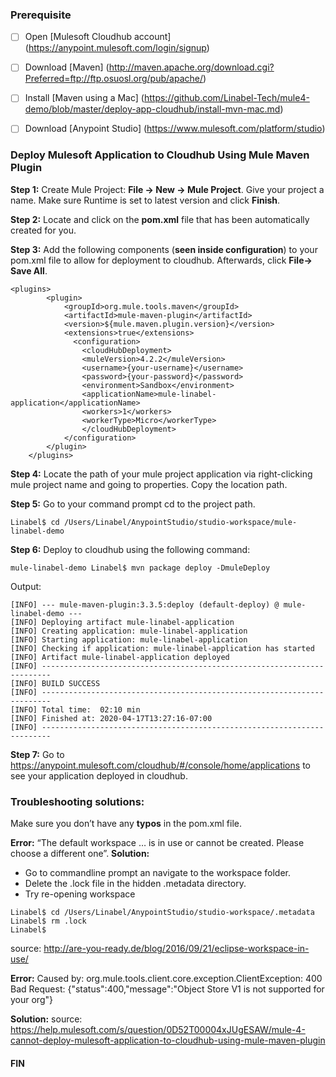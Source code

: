 ### Prerequisite

- [ ] Open [Mulesoft Cloudhub account] (https://anypoint.mulesoft.com/login/signup)

- [ ] Download [Maven] (http://maven.apache.org/download.cgi?Preferred=ftp://ftp.osuosl.org/pub/apache/)

- [ ] Install [Maven using a Mac] (https://github.com/Linabel-Tech/mule4-demo/blob/master/deploy-app-cloudhub/install-mvn-mac.md)

- [ ] Download [Anypoint Studio] (https://www.mulesoft.com/platform/studio)


### Deploy Mulesoft Application to Cloudhub Using Mule Maven Plugin

**Step 1:** Create Mule Project: **File -> New -> Mule Project**. Give your project a name. Make sure Runtime is set to latest version and click **Finish**.

**Step 2:** Locate and click on the **pom.xml** file that has been automatically created for you.

**Step 3:** Add the following components (**seen inside configuration**) to your pom.xml file to allow for deployment to cloudhub.  Afterwards, click **File-> Save All**.


	<plugins>
			<plugin>
				<groupId>org.mule.tools.maven</groupId>
				<artifactId>mule-maven-plugin</artifactId>
				<version>${mule.maven.plugin.version}</version>
				<extensions>true</extensions>
				  <configuration>
					<cloudHubDeployment>
					<muleVersion>4.2.2</muleVersion>
					<username>{your-username}</username>
					<password>{your-password}</password>
					<environment>Sandbox</environment>
					<applicationName>mule-linabel-application</applicationName>
					<workers>1</workers>
					<workerType>Micro</workerType>
					</cloudHubDeployment>
				</configuration>
			</plugin>
		</plugins>


**Step 4:** Locate the path of your mule project application via right-clicking mule project name and going to properties. Copy the location path.

	 






 
**Step 5:** Go to your command prompt cd to the project path.
```
Linabel$ cd /Users/Linabel/AnypointStudio/studio-workspace/mule-linabel-demo
```

**Step 6:** Deploy to cloudhub using the following command:
```
mule-linabel-demo Linabel$ mvn package deploy -DmuleDeploy
```
Output:

```
[INFO] --- mule-maven-plugin:3.3.5:deploy (default-deploy) @ mule-linabel-demo ---
[INFO] Deploying artifact mule-linabel-application
[INFO] Creating application: mule-linabel-application
[INFO] Starting application: mule-linabel-application
[INFO] Checking if application: mule-linabel-application has started
[INFO] Artifact mule-linabel-application deployed
[INFO] ------------------------------------------------------------------------
[INFO] BUILD SUCCESS
[INFO] ------------------------------------------------------------------------
[INFO] Total time:  02:10 min
[INFO] Finished at: 2020-04-17T13:27:16-07:00
[INFO] ------------------------------------------------------------------------
```

**Step 7:** Go to https://anypoint.mulesoft.com/cloudhub/#/console/home/applications to see your application deployed in cloudhub.


### Troubleshooting solutions:

Make sure you don’t have any **typos** in the pom.xml file.

**Error:** “The default workspace … is in use or cannot be created. Please choose a different one”.
**Solution:**
-	Go to commandline prompt an navigate to the workspace folder.
-	Delete the .lock file in the hidden .metadata directory.
-	Try re-opening workspace

```
Linabel$ cd /Users/Linabel/AnypointStudio/studio-workspace/.metadata
Linabel$ rm .lock
Linabel$ 
```
source: http://are-you-ready.de/blog/2016/09/21/eclipse-workspace-in-use/

**Error:** Caused by: org.mule.tools.client.core.exception.ClientException: 400 Bad Request: {"status":400,"message":"Object Store V1 is not supported for your org"}

**Solution:**
source: https://help.mulesoft.com/s/question/0D52T00004xJUgESAW/mule-4-cannot-deploy-mulesoft-application-to-cloudhub-using-mule-maven-plugin

#### FIN
